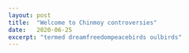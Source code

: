 ```yaml
---
layout: post
title:  "Welcome to Chinmoy controversies"
date:   2020-06-25
excerpt: "termed dreamfreedompeacebirds oulbirds"
---
```

